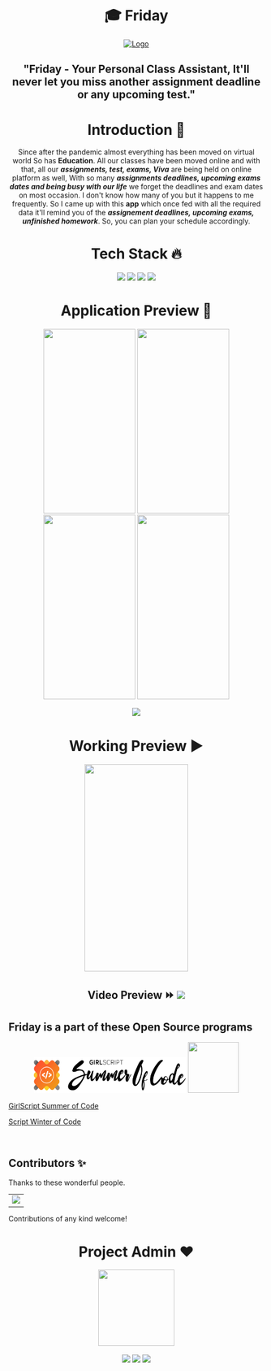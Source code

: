<h1 align=center> 🎓 Friday </h1>

<p align="center">
  <a href="https://github.com/avinashkranjan/Friday">
    <img src="https://user-images.githubusercontent.com/55796944/95674682-5eb52e00-0bcf-11eb-969b-cb7add59921c.png" alt="Logo" height="150px" width="150px">
  </a>

<h2 align=center> "Friday - Your Personal Class Assistant, It'll never let you miss another assignment deadline or any upcoming test."
  
  
<h1 align=center> Introduction 🚩 </h1>

  <p align="center">
    Since after the pandemic almost everything has been moved on virtual world So has <b>Education</b>. All our classes have been moved online and with that, all our <b><em> assignments, test, exams, Viva</b></em> are being held on online platform as well, With so many <b><em>assignments deadlines, upcoming exams dates and being busy with our life</b></em> we forget the deadlines and exam dates on most occasion. I don't know how many of you but it happens to me frequently. So I came up with this <b>app</b> which once fed with all the required data it'll remind you of the <b><em>assignement deadlines, upcoming exams, unfinished homework</b></em>. So, you can plan your schedule accordingly.
    
<h1 align=center> Tech Stack 🔥 </h1>  
  <p align="center">
  <img src="https://img.shields.io/badge/dart-%230175C2.svg?&style=for-the-badge&logo=dart&logoColor=white"/> <img src="https://img.shields.io/badge/Flutter%20-%2302569B.svg?&style=for-the-badge&logo=Flutter&logoColor=white" /> <img src="https://img.shields.io/badge/figma%20-%23F24E1E.svg?&style=for-the-badge&logo=figma&logoColor=white"/>  <img src="https://img.shields.io/badge/github%20-%23121011.svg?&style=for-the-badge&logo=github&logoColor=white"/>
    
<h1 align=center> Application Preview 👀 </h1> 
  <p align="center">
    <img src="https://user-images.githubusercontent.com/55796944/95674880-cb7cf800-0bd0-11eb-94fd-20b50ab35219.png" height="363px" width="181px">  <img src="https://user-images.githubusercontent.com/55796944/95674883-cddf5200-0bd0-11eb-9b9a-f22d94217089.png" height="363px" width="181px">  <img src="https://user-images.githubusercontent.com/55796944/95674884-d041ac00-0bd0-11eb-9eb3-299fd123973a.png" height="363px" width="181px">  <img src="https://user-images.githubusercontent.com/55796944/95674885-d172d900-0bd0-11eb-9259-d22fb91cfad6.png" height="363px" width="181px">
  
  <p align="center">
  <a href="https://github.com/avinashkranjan/Friday/releases/download/v1.0.0/friday.apk">
    <img src="https://forthebadge.com/images/badges/check-it-out.svg">
  </a>
    
<h1 align=center> Working Preview ▶ </h1>
  <p align="center">
    <img src="https://user-images.githubusercontent.com/55796944/95675411-b904bd80-0bd4-11eb-945d-810010a86da8.gif" height="408px" width="204px">
  
   <h2 align="center"> Video Preview ⏩ <a href="https://youtu.be/IJCo80Y0wjI">  <img src="https://img.shields.io/badge/Click Me%20-%23FF0000.svg?&style=for-the-badge&logo=YouTube&logoColor=white"/> </a>
  
 ## Friday is a part of these Open Source programs

<p align="center">
 <a>
 <img  width="300" height="70" src="https://raw.githubusercontent.com/GirlScriptSummerOfCode/MentorshipProgram/master/GSsoc%20Type%20Logo%20Black.png">

 <img  width="100" height="100" src="https://swoc.tech/img/logo-2.png"> 

 [GirlScript Summer of Code](https://gssoc.girlscript.tech/)

 [Script Winter of Code](https://swoc.tech/)

 
</p>

</br>
 
## Contributors ✨

Thanks to these wonderful people.

<table>
	<tr>
		<td>
			<a href="https://github.com/avinashkranjan/Friday/graphs/contributors">
  <img src="https://contrib.rocks/image?repo=avinashkranjan/Friday" />
</a>
		</td>
	</tr>
</table>


Contributions of any kind welcome!
  
    
<h1 align=center> Project Admin ❤️ </h1>
<p align="center">
  <a href="https://github.com/avinashkranjan"><img src="https://user-images.githubusercontent.com/55796944/95675026-dab07580-0bd1-11eb-93e2-1cb1de8acf38.png" width=150px height=150px /></a> 
    
<p align="center">
  <img src="https://img.shields.io/badge/avinashkranjan%20-%230077B5.svg?&style=for-the-badge&logo=linkedin&logoColor=white"/>  <img src="https://img.shields.io/badge/iavinashranjan%20-%231DA1F2.svg?&style=for-the-badge&logo=Twitter&logoColor=white"/> <img src="https://img.shields.io/badge/avinashkranjan7%20-%23E4405F.svg?&style=for-the-badge&logo=Instagram&logoColor=white"/>               
    
